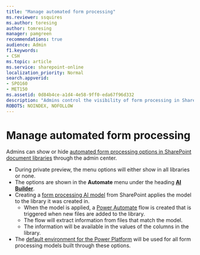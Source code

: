 ```yaml
---
title: "Manage automated form processing"
ms.reviewer: ssquires
ms.author: toresing
author: tomresing
manager: pamgreen
recommendations: true
audience: Admin
f1.keywords:
- CSH
ms.topic: article
ms.service: sharepoint-online
localization_priority: Normal
search.appverid:
- SPO160
- MET150
ms.assetid: 0d84b4ce-a1d4-4e58-9ff0-eda67f96d332
description: "Admins control the visibility of form processing in SharePoint document libraries through the admin center."
ROBOTS: NOINDEX, NOFOLLOW
---
```


# Manage automated form processing

Admins can show or hide [automated form processing options in SharePoint document libraries](https://support.office.com/article/form-processing-in-sharepoint-cecf236f-224d-4630-9082-b5c79e0cd59a) through the admin center. 

* During private preview, the menu options will either show in all libraries or none.
* The options are shown in the **Automate** menu under the heading **[AI Builder](https://docs.microsoft.com/ai-builder/overview)**.
* Creating a [form processing AI model](https://docs.microsoft.com/ai-builder/form-processing-model-overview) from SharePoint applies the model to the library it was created in. 
  * When the model is applied, a [Power Automate](https://docs.microsoft.com/power-automate/getting-started) flow is created that is triggered when new files are added to the library.
  * The flow will extract information from files that match the model. 
  * The information will be available in the values of the columns in the library. 
* The [default environment for the Power Platform](https://docs.microsoft.com/power-platform/admin/environments-overview#the-default-environment) will be used for all form processing models built through these options.
